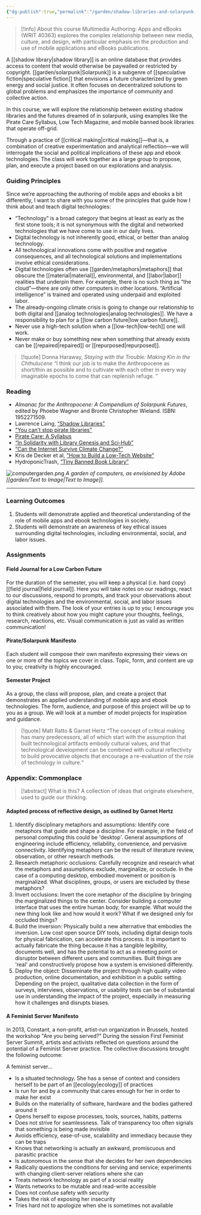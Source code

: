 ```yaml
---
{"dg-publish":true,"permalink":"/garden/shadow-libraries-and-solarpunk-futures/","tags":["🌳woody","📓Course"],"noteIcon":"3","created":"2024-04-07T19:11:17.000-05:00","updated":"2024-04-08T14:20:02.000-05:00"}
---
```


> [!info] About this course
> Multimedia Authoring: Apps and eBooks (WRIT 40363) explores the complex relationship between new media, culture, and design, with particular emphasis on the production and use of mobile applications and eBooks publications.

A [[shadow library\|shadow library]] is an online database that provides access to content that would otherwise be paywalled or restricted by copyright. [[garden/solarpunk\|Solarpunk]] is a subgenre of [[speculative fiction\|speculative fiction]] that envisions a future characterized by green energy and social justice. It often focuses on decentralized solutions to global problems and emphasizes the importance of community and collective action.

In this course, we will explore the relationship between existing shadow libraries and the futures dreamed of in solarpunk, using examples like the Pirate Care Syllabus, Low Tech Magazine, and mobile banned book libraries that operate off-grid.

Through a practice of [[critical making\|critical making]]—that is, a combination of creative experimentation and analytical reflection—we will interrogate the social and political implications of these app and ebook technologies. The class will work together as a large group to propose, plan, and execute a project based on our explorations and analysis.

### Guiding Principles
Since we’re approaching the authoring of mobile apps and ebooks a bit differently, I want to share with you some of the principles that guide how I think about and teach digital technologies:

- “Technology” is a broad category that begins at least as early as the first stone tools; it is not synonymous with the digital and networked technologies that we have come to use in our daily lives.
- Digital technology is not inherently good, ethical, or better than analog technology.
- All technological innovations come with positive and negative consequences, and all technological solutions and implementations involve ethical considerations.
- Digital technologies often use [[garden/metaphors\|metaphors]] that obscure the [[material\|material]], environmental, and [[labor\|labor]] realities that underpin them. For example, there is no such thing as “the cloud”—there are only other computers in other locations. “Artificial intelligence” is trained and operated using underpaid and exploited labor.
- The already-ongoing climate crisis is going to change our relationship to both digital and [[analog technologies\|analog technologies]]. We have a responsibility to plan for a [[low carbon future\|low carbon future]].
- Never use a high-tech solution when a [[low-tech\|low-tech]] one will work.
- Never make or buy something new when something that already exists can be [[repaired\|repaired]] or [[repurposed\|repurposed]].

> [!quote] Donna Haraway, *Staying with the Trouble: Making Kin in the Chthulucene*
> “I think our job is to make the Anthropocene as short/thin as possible and to cultivate with each other in every way imaginable epochs to come that can replenish refuge. ”

### Reading
- *Almanac for the Anthropocene: A Compendium of Solarpunk Futures*, edited by Phoebe Wagner and Bronte Christopher Wieland. ISBN: 1952271509.
- Lawrence Laing, [“Shadow Libraries”](https://www.e-flux.com/journal/shadow-libraries/)
- ["You can’t stop pirate libraries"](https://reason.com/2022/07/24/you-cant-stop-pirate-libraries/)
- [Pirate Care: A Syllabus](https://syllabus.pirate.care/)
- [“In Solidarity with Library Genesis and Sci-Hub”](http://custodians.online/)
- [“Can the Internet Survive Climate Change?”](https://newrepublic.com/article/155993/can-internet-survive-climate-change)
- Kris de Decker et al, ["How to Build a Low-Tech Website"](https://solar.lowtechmagazine.com/2018/09/how-to-build-a-low-tech-website/)
- HydroponicTrash, [“Tiny Banned Book Library”](https://anarchosolarpunk.substack.com/p/bannedbooklibrary)

![computergarden.png](/img/user/garden/computergarden.png)
*A garden of computers, as envisioned by Adobe [[garden/Text to Image\|Text to Image]].*
<hr>

### Learning Outcomes
1. Students will demonstrate applied and theoretical understanding of the role of mobile apps and ebook technologies in society.  
2. Students will demonstrate an awareness of key ethical issues surrounding digital technologies, including environmental, social, and labor issues.

### Assignments
#### Field Journal for a Low Carbon Future
For the duration of the semester, you will keep a physical (i.e. hard copy) [[field journal\|field journal]]. Here you will take notes on our readings, react to our discussions, respond to prompts, and track your observations about digital technologies and the environmental, social, and labor issues associated with them. The look of your entries is up to you; I encourage you to think creatively about how you might capture your thoughts, feelings, research, reactions, etc. Visual communication is just as valid as written communication!

#### Pirate/Solarpunk Manifesto
Each student will compose their own manifesto expressing their views on one or more of the topics we cover in class. Topic, form, and content are up to you; creativity is highly encouraged.

#### Semester Project
As a group, the class will propose, plan, and create a project that demonstrates an applied understanding of mobile app and ebook technologies. The form, audience, and purpose of this project will be up to you as a group. We will look at a number of model projects for inspiration and guidance.

> [!quote] Matt Ratto & Garnet Hertz
> “The concept of critical making has many predecessors, all of which start with the assumption that built technological artifacts embody cultural values, and that technological development can be combined with cultural reflectivity to build provocative objects that encourage a re-evaluation of the role of technology in culture.“
### Appendix: Commonplace

> [!abstract] What is this?
> A collection of ideas that originate elsewhere, used to guide our thinking.
#### Adapted process of reflective design, as outlined by Garnet Hertz
1. Identify disciplinary metaphors and assumptions: Identify core metaphors that guide and shape a discipline. For example, in the field of personal computing this could be 'desktop'. General assumptions of engineering include efficiency, reliability, convenience, and pervasive connectivity. Identifying metaphors can be the result of literature review, observation, or other research methods.
2. Research metaphoric occlusions: Carefully recognize and research what the metaphors and assumptions exclude, marginalize, or occlude. In the case of a computing desktop, embodied movement or position is marginalized. What disciplines, groups, or users are excluded by these metaphors?
3. Invert occlusions: Invert the core metaphor of the discipline by bringing the marginalized things to the center. Consider building a computer interface that uses the entire human body, for example. What would the new thing look like and how would it work? What if we designed only for occluded things?
4. Build the inversion: Physically build a new alternative that embodies the inversion. Low cost open source DIY tools, including digital design tools for physical fabrication, can accelerate this process. It is important to actually fabricate the thing because it has a tangible legibility, documents well, and has the potential to act as a meeting point or disruptor between different users and communities. Built things are 'real' and constructively propose how a system is envisioned differently.
5. Deploy the object: Disseminate the project through high quality video production, online documentation, and exhibition in a public setting. Depending on the project, qualitative data collection in the form of surveys, interviews, observations, or usability tests can be of substantial use in understanding the impact of the project, especially in measuring how it challenges and disrupts biases.

#### A Feminist Server Manifesto
In 2013, Constant, a non-profit, artist-run organization in Brussels, hosted the workshop "Are you being served?" During the session First Feminist Server Summit, artists and activists reflected on questions around the potential of a Feminist Server practice. The collective discussions brought the following outcome:

A feminist server...  
- Is a situated technology. She has a sense of context and considers herself to be part of an [[ecology\|ecology]] of practices  
- Is run for and by a community that cares enough for her in order to make her exist  
- Builds on the materiality of software, hardware and the bodies gathered around it  
- Opens herself to expose processes, tools, sources, habits, patterns  
- Does not strive for seamlessness. Talk of transparency too often signals that something is being made invisible  
- Avoids efficiency, ease-of-use, scalability and immediacy because they can be traps  
- Knows that networking is actually an awkward, promiscuous and parasitic practice  
- Is autonomous in the sense that she decides for her own dependencies  
- Radically questions the conditions for serving and service; experiments with changing client-server relations where she can
- Treats network technology as part of a social reality  
- Wants networks to be mutable and read-write accessible
- Does not confuse safety with security
- Takes the risk of exposing her insecurity
- Tries hard not to apologize when she is sometimes not available